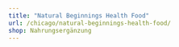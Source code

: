 ```yaml
---
title: "Natural Beginnings Health Food"
url: /chicago/natural-beginnings-health-food/
shop: Nahrungsergänzung
---
```

